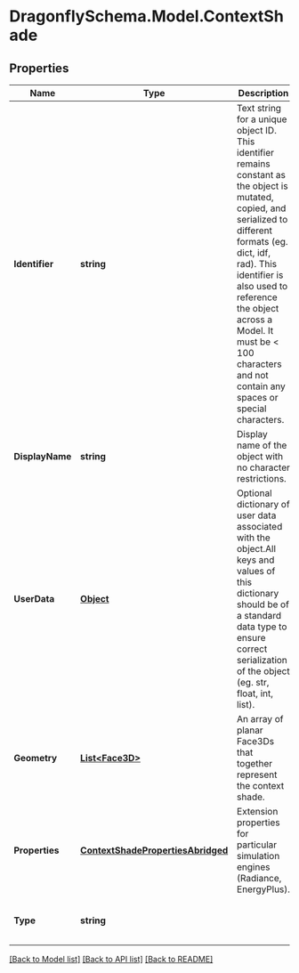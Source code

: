 
# DragonflySchema.Model.ContextShade

## Properties

Name | Type | Description | Notes
------------ | ------------- | ------------- | -------------
**Identifier** | **string** | Text string for a unique object ID. This identifier remains constant as the object is mutated, copied, and serialized to different formats (eg. dict, idf, rad). This identifier is also used to reference the object across a Model. It must be &lt; 100 characters and not contain any spaces or special characters. | 
**DisplayName** | **string** | Display name of the object with no character restrictions. | [optional] 
**UserData** | [**Object**](.md) | Optional dictionary of user data associated with the object.All keys and values of this dictionary should be of a standard data type to ensure correct serialization of the object (eg. str, float, int, list). | [optional] 
**Geometry** | [**List&lt;Face3D&gt;**](Face3D.md) | An array of planar Face3Ds that together represent the context shade. | 
**Properties** | [**ContextShadePropertiesAbridged**](ContextShadePropertiesAbridged.md) | Extension properties for particular simulation engines (Radiance, EnergyPlus). | 
**Type** | **string** |  | [optional] [readonly] [default to "ContextShade"]

[[Back to Model list]](../README.md#documentation-for-models)
[[Back to API list]](../README.md#documentation-for-api-endpoints)
[[Back to README]](../README.md)

